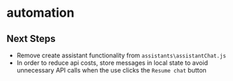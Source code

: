 # automation

## Next Steps

- Remove create assistant functionality from `assistants\assistantChat.js`
- In order to reduce api costs, store messages in local state to avoid unnecessary API calls when the use clicks the `Resume chat` button
